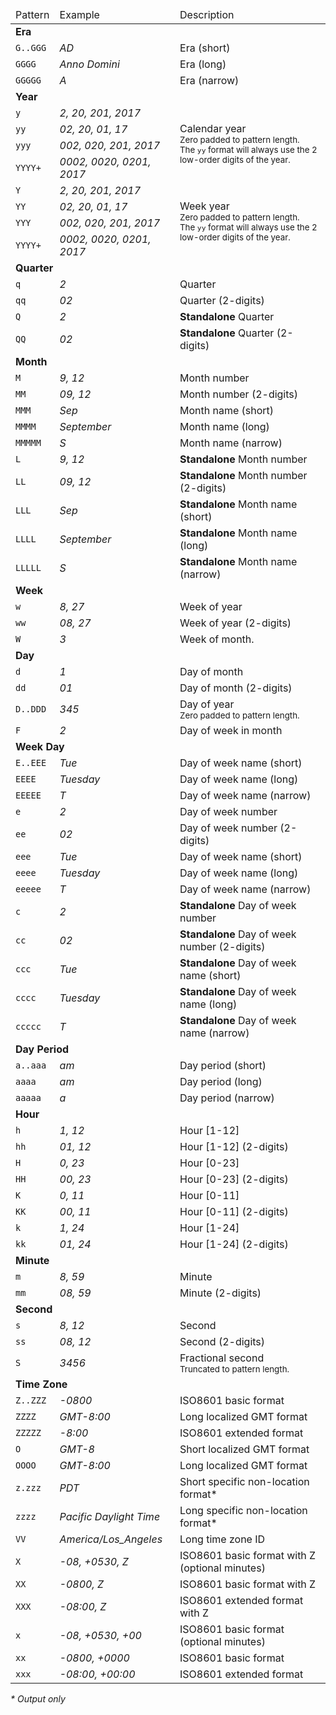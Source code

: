 <table>
    <thead>
        <tr>
            <td>Pattern</td>
            <td>Example</td>
            <td>Description</td>
        </tr>
    </thead>
    <tbody>
        <tr>
            <td colspan="3"><strong>Era</strong></td>
        </tr>
        <tr>
            <td><code>G..GGG</code></td>
            <td><em>AD</em></td>
            <td>Era (short)</td>
        </tr>
        <tr>
            <td><code>GGGG</code></td>
            <td><em>Anno Domini</em></td>
            <td>Era (long)</td>
        </tr>
        <tr>
            <td><code>GGGGG</code></td>
            <td><em>A</em></td>
            <td>Era (narrow)</td>
        </tr>
        <tr>
            <td colspan="3"><strong>Year</strong></td>
        </tr>
        <tr>
            <td><code>y</code></td>
            <td><em>2, 20, 201, 2017</em></td>
            <td rowspan="4">
                Calendar year<br />
                <small>Zero padded to pattern length.</small><br />
                <small>The <code>yy</code> format will always use the 2 low-order digits of the year.</small>
            </td>
        </tr>
        <tr>
            <td><code>yy</code></td>
            <td><em>02, 20, 01, 17</em></td>
        </tr>
        <tr>
            <td><code>yyy</code></td>
            <td><em>002, 020, 201, 2017</em></td>
        </tr>
        <tr>
            <td><code>YYYY+</code></td>
            <td><em>0002, 0020, 0201, 2017</em></td>
        </tr>
        <tr>
            <td><code>Y</code></td>
            <td><em>2, 20, 201, 2017</em></td>
            <td rowspan="4">
                Week year<br />
                <small>Zero padded to pattern length.</small><br />
                <small>The <code>yy</code> format will always use the 2 low-order digits of the year.</small>
            </td>
        </tr>
        <tr>
            <td><code>YY</code></td>
            <td><em>02, 20, 01, 17</em></td>
        </tr>
        <tr>
            <td><code>YYY</code></td>
            <td><em>002, 020, 201, 2017</em></td>
        </tr>
        <tr>
            <td><code>YYYY+</code></td>
            <td><em>0002, 0020, 0201, 2017</em></td>
        </tr>
        <tr>
            <td colspan="3"><strong>Quarter</strong></td>
        </tr>
        <tr>
            <td><code>q</code></td>
            <td><em>2</em></td>
            <td>Quarter</td>
        </tr>
        <tr>
            <td><code>qq</code></td>
            <td><em>02</em></td>
            <td>Quarter (2-digits)</td>
        </tr>
        <tr>
            <td><code>Q</code></td>
            <td><em>2</em></td>
            <td><strong>Standalone</strong> Quarter</td>
        </tr>
        <tr>
            <td><code>QQ</code></td>
            <td><em>02</em></td>
            <td><strong>Standalone</strong> Quarter (2-digits)</td>
        </tr>
        <tr>
            <td colspan="3"><strong>Month</strong></td>
        </tr>
        <tr>
            <td><code>M</code></td>
            <td><em>9, 12</em></td>
            <td>Month number</td>
        </tr>
        <tr>
            <td><code>MM</code></td>
            <td><em>09, 12</em></td>
            <td>Month number (2-digits)</td>
        </tr>
        <tr>
            <td><code>MMM</code></td>
            <td><em>Sep</em></td>
            <td>Month name (short)</td>
        </tr>
        <tr>
            <td><code>MMMM</code></td>
            <td><em>September</em></td>
            <td>Month name (long)</td>
        </tr>
        <tr>
            <td><code>MMMMM</code></td>
            <td><em>S</em></td>
            <td>Month name (narrow)</td>
        </tr>
        <tr>
            <td><code>L</code></td>
            <td><em>9, 12</em></td>
            <td><strong>Standalone</strong> Month number</td>
        </tr>
        <tr>
            <td><code>LL</code></td>
            <td><em>09, 12</em></td>
            <td><strong>Standalone</strong> Month number (2-digits)</td>
        </tr>
        <tr>
            <td><code>LLL</code></td>
            <td><em>Sep</em></td>
            <td><strong>Standalone</strong> Month name (short)</td>
        </tr>
        <tr>
            <td><code>LLLL</code></td>
            <td><em>September</em></td>
            <td><strong>Standalone</strong> Month name (long)</td>
        </tr>
        <tr>
            <td><code>LLLLL</code></td>
            <td><em>S</em></td>
            <td><strong>Standalone</strong> Month name (narrow)</td>
        </tr>
        <tr>
            <td colspan="3"><strong>Week</strong></td>
        </tr>
        <tr>
            <td><code>w</code></td>
            <td><em>8, 27</em></td>
            <td>Week of year</td>
        </tr>
        <tr>
            <td><code>ww</code></td>
            <td><em>08, 27</em></td>
            <td>Week of year (2-digits)</td>
        </tr>
        <tr>
            <td><code>W</code></td>
            <td><em>3</em></td>
            <td>Week of month.</td>
        </tr>
        <tr>
            <td colspan="3"><strong>Day</strong></td>
        </tr>
        <tr>
            <td><code>d</code></td>
            <td><em>1</em></td>
            <td>Day of month</td>
        </tr>
        <tr>
            <td><code>dd</code></td>
            <td><em>01</em></td>
            <td>Day of month (2-digits)</td>
        </tr>
        <tr>
            <td><code>D..DDD</code></td>
            <td><em>345</em></td>
            <td>
                Day of year<br />
                <small>Zero padded to pattern length.</small>
            </td>
        </tr>
        <tr>
            <td><code>F</code></td>
            <td><em>2</em></td>
            <td>Day of week in month</td>
        </tr>
        <tr>
            <td colspan="3"><strong>Week Day</strong></td>
        </tr>
        <tr>
            <td><code>E..EEE</code></td>
            <td><em>Tue</em></td>
            <td>Day of week name (short)</td>
        </tr>
        <tr>
            <td><code>EEEE</code></td>
            <td><em>Tuesday</em></td>
            <td>Day of week name (long)</td>
        </tr>
        <tr>
            <td><code>EEEEE</code></td>
            <td><em>T</em></td>
            <td>Day of week name (narrow)</td>
        </tr>
        <tr>
            <td><code>e</code></td>
            <td><em>2</em></td>
            <td>Day of week number</td>
        </tr>
        <tr>
            <td><code>ee</code></td>
            <td><em>02</em></td>
            <td>Day of week number (2-digits)</td>
        </tr>
        <tr>
            <td><code>eee</code></td>
            <td><em>Tue</em></td>
            <td>Day of week name (short)</td>
        </tr>
        <tr>
            <td><code>eeee</code></td>
            <td><em>Tuesday</em></td>
            <td>Day of week name (long)</td>
        </tr>
        <tr>
            <td><code>eeeee</code></td>
            <td><em>T</em></td>
            <td>Day of week name (narrow)</td>
        </tr>
        <tr>
            <td><code>c</code></td>
            <td><em>2</em></td>
            <td><strong>Standalone</strong> Day of week number</td>
        </tr>
        <tr>
            <td><code>cc</code></td>
            <td><em>02</em></td>
            <td><strong>Standalone</strong> Day of week number (2-digits)</td>
        </tr>
        <tr>
            <td><code>ccc</code></td>
            <td><em>Tue</em></td>
            <td><strong>Standalone</strong> Day of week name (short)</td>
        </tr>
        <tr>
            <td><code>cccc</code></td>
            <td><em>Tuesday</em></td>
            <td><strong>Standalone</strong> Day of week name (long)</td>
        </tr>
        <tr>
            <td><code>ccccc</code></td>
            <td><em>T</em></td>
            <td><strong>Standalone</strong> Day of week name (narrow)</td>
        </tr>
        <tr>
            <td colspan="3"><strong>Day Period</strong></td>
        </tr>
        <tr>
            <td><code>a..aaa</code></td>
            <td><em>am</em></td>
            <td>Day period (short)</td>
        </tr>
        <tr>
            <td><code>aaaa</code></td>
            <td><em>am</em></td>
            <td>Day period (long)</td>
        </tr>
        <tr>
            <td><code>aaaaa</code></td>
            <td><em>a</em></td>
            <td>Day period (narrow)</td>
        </tr>
        <tr>
            <td colspan="3"><strong>Hour</strong></td>
        </tr>
        <tr>
            <td><code>h</code></td>
            <td><em>1, 12</em></td>
            <td>Hour [1-12]</td>
        </tr>
        <tr>
            <td><code>hh</code></td>
            <td><em>01, 12</em></td>
            <td>Hour [1-12] (2-digits)</td>
        </tr>
        <tr>
            <td><code>H</code></td>
            <td><em>0, 23</em></td>
            <td>Hour [0-23]</td>
        </tr>
        <tr>
            <td><code>HH</code></td>
            <td><em>00, 23</em></td>
            <td>Hour [0-23] (2-digits)</td>
        </tr>
        <tr>
            <td><code>K</code></td>
            <td><em>0, 11</em></td>
            <td>Hour [0-11]</td>
        </tr>
        <tr>
            <td><code>KK</code></td>
            <td><em>00, 11</em></td>
            <td>Hour [0-11] (2-digits)</td>
        </tr>
        <tr>
            <td><code>k</code></td>
            <td><em>1, 24</em></td>
            <td>Hour [1-24]</td>
        </tr>
        <tr>
            <td><code>kk</code></td>
            <td><em>01, 24</em></td>
            <td>Hour [1-24] (2-digits)</td>
        </tr>
        <tr>
            <td colspan="3"><strong>Minute</strong></td>
        </tr>
        <tr>
            <td><code>m</code></td>
            <td><em>8, 59</em></td>
            <td>Minute</td>
        </tr>
        <tr>
            <td><code>mm</code></td>
            <td><em>08, 59</em></td>
            <td>Minute (2-digits)</td>
        </tr>
        <tr>
            <td colspan="3"><strong>Second</strong></td>
        </tr>
        <tr>
            <td><code>s</code></td>
            <td><em>8, 12</em></td>
            <td>Second</td>
        </tr>
        <tr>
            <td><code>ss</code></td>
            <td><em>08, 12</em></td>
            <td>Second (2-digits)</td>
        </tr>
        <tr>
            <td><code>S</code></td>
            <td><em>3456</em></td>
            <td>
                Fractional second<br />
                <small>Truncated to pattern length.</small>
            </td>
        </tr>
        <tr>
            <td colspan="3"><strong>Time Zone</strong></td>
        </tr>
        <tr>
            <td><code>Z..ZZZ</code></td>
            <td><em>-0800</em></td>
            <td>ISO8601 basic format</td>
        </tr>
        <tr>
            <td><code>ZZZZ</code></td>
            <td><em>GMT-8:00</em></td>
            <td>Long localized GMT format</td>
        </tr>
        <tr>
            <td><code>ZZZZZ</code></td>
            <td><em>-8:00</em></td>
            <td>ISO8601 extended format</td>
        </tr>
        <tr>
            <td><code>O</code></td>
            <td><em>GMT-8</em></td>
            <td>Short localized GMT format</td>
        </tr>
        <tr>
            <td><code>OOOO</code></td>
            <td><em>GMT-8:00</em></td>
            <td>Long localized GMT format</td>
        </tr>
        <tr>
            <td><code>z.zzz</code></td>
            <td><em>PDT</em></td>
            <td>Short specific non-location format*</td>
        </tr>
        <tr>
            <td><code>zzzz</code></td>
            <td><em>Pacific Daylight Time</em></td>
            <td>Long specific non-location format*</td>
        </tr>
        <tr>
            <td><code>VV</code></td>
            <td><em>America/Los_Angeles</em></td>
            <td>Long time zone ID</td>
        </tr>
        <tr>
            <td><code>X</code></td>
            <td><em>-08, +0530, Z</em></td>
            <td>ISO8601 basic format with Z (optional minutes)</td>
        </tr>
        <tr>
            <td><code>XX</code></td>
            <td><em>-0800, Z</em></td>
            <td>ISO8601 basic format with Z</td>
        </tr>
        <tr>
            <td><code>XXX</code></td>
            <td><em>-08:00, Z</em></td>
            <td>ISO8601 extended format with Z</td>
        </tr>
        <tr>
            <td><code>x</code></td>
            <td><em>-08, +0530, +00</em></td>
            <td>ISO8601 basic format (optional minutes)</td>
        </tr>
        <tr>
            <td><code>xx</code></td>
            <td><em>-0800, +0000</em></td>
            <td>ISO8601 basic format</td>
        </tr>
        <tr>
            <td><code>xxx</code></td>
            <td><em>-08:00, +00:00</em></td>
            <td>ISO8601 extended format</td>
        </tr>
    </tbody>
</table>
<em>* Output only</em>